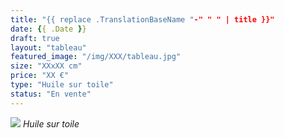 ```yaml
---
title: "{{ replace .TranslationBaseName "-" " " | title }}"
date: {{ .Date }}
draft: true
layout: "tableau"
featured_image: "/img/XXX/tableau.jpg"
size: "XXxXX cm"
price: "XX €"
type: "Huile sur toile"
status: "En vente"
---
```


![](/img/XXX/tableau.jpg)
*Huile sur toile*